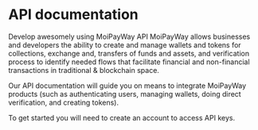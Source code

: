 # API documentation
Develop awesomely using MoiPayWay API
MoiPayWay allows businesses and developers the ability to create and manage wallets and tokens for collections, exchange and, transfers of funds and assets, and verification process to identify needed flows that facilitate financial and non-financial transactions in traditional & blockchain space.

Our API documentation will guide you on means to integrate MoiPayWay products (such as authenticating users, managing wallets, doing direct verification, and creating tokens).

To get started you will need to create an account to access API keys.
